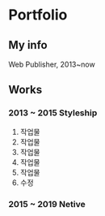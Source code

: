 # Portfolio

## My info
Web Publisher, 2013~now

## Works
### 2013 ~ 2015 Styleship
1. 작업물 
2. 작업물
3. 작업물
4. 작업물
5. 작업물
6. 수정

### 2015 ~ 2019 Netive
